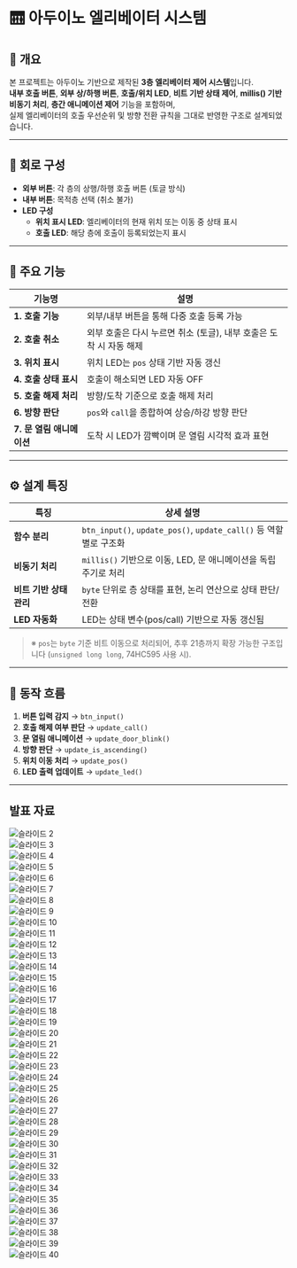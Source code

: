 # 🛗 아두이노 엘리베이터 시스템

## 📌 개요

본 프로젝트는 아두이노 기반으로 제작된 **3층 엘리베이터 제어 시스템**입니다.  
**내부 호출 버튼**, **외부 상/하행 버튼**, **호출/위치 LED**, **비트 기반 상태 제어**, **millis() 기반 비동기 처리**, **층간 애니메이션 제어** 기능을 포함하며,  
실제 엘리베이터의 호출 우선순위 및 방향 전환 규칙을 그대로 반영한 구조로 설계되었습니다.

---

## 🧩 회로 구성

- **외부 버튼**: 각 층의 상행/하행 호출 버튼 (토글 방식)
- **내부 버튼**: 목적층 선택 (취소 불가)
- **LED 구성**  
  - **위치 표시 LED**: 엘리베이터의 현재 위치 또는 이동 중 상태 표시  
  - **호출 LED**: 해당 층에 호출이 등록되었는지 표시

---

## 🚪 주요 기능

| 기능명 | 설명 |
|--------|------|
| **1. 호출 기능** | 외부/내부 버튼을 통해 다중 호출 등록 가능 |
| **2. 호출 취소** | 외부 호출은 다시 누르면 취소 (토글), 내부 호출은 도착 시 자동 해제 |
| **3. 위치 표시** | 위치 LED는 `pos` 상태 기반 자동 갱신 |
| **4. 호출 상태 표시** | 호출이 해소되면 LED 자동 OFF |
| **5. 호출 해제 처리** | 방향/도착 기준으로 호출 해제 처리 |
| **6. 방향 판단** | `pos`와 `call`을 종합하여 상승/하강 방향 판단 |
| **7. 문 열림 애니메이션** | 도착 시 LED가 깜빡이며 문 열림 시각적 효과 표현 |

---

## ⚙️ 설계 특징

| 특징 | 상세 설명 |
|------|-----------|
| **함수 분리** | `btn_input()`, `update_pos()`, `update_call()` 등 역할별로 구조화 |
| **비동기 처리** | `millis()` 기반으로 이동, LED, 문 애니메이션을 독립 주기로 처리 |
| **비트 기반 상태 관리** | `byte` 단위로 층 상태를 표현, 논리 연산으로 상태 판단/전환 |
| **LED 자동화** | LED는 상태 변수(pos/call) 기반으로 자동 갱신됨 |

> ※ `pos`는 `byte` 기준 비트 이동으로 처리되어, 추후 21층까지 확장 가능한 구조입니다 (`unsigned long long`, 74HC595 사용 시).

---

## 🔄 동작 흐름

1. **버튼 입력 감지** → `btn_input()`
2. **호출 해제 여부 판단** → `update_call()`
3. **문 열림 애니메이션** → `update_door_blink()`
4. **방향 판단** → `update_is_ascending()`
5. **위치 이동 처리** → `update_pos()`
6. **LED 출력 업데이트** → `update_led()`

---

## 발표 자료

![슬라이드 2](https://github.com/jinhyuk2me/iot-project-elevator/blob/main/img/엘리베이터%20원데이%20프로젝트_page-0002.jpg?raw=true)  
![슬라이드 3](https://github.com/jinhyuk2me/iot-project-elevator/blob/main/img/엘리베이터%20원데이%20프로젝트_page-0003.jpg?raw=true)  
![슬라이드 4](https://github.com/jinhyuk2me/iot-project-elevator/blob/main/img/엘리베이터%20원데이%20프로젝트_page-0004.jpg?raw=true)  
![슬라이드 5](https://github.com/jinhyuk2me/iot-project-elevator/blob/main/img/엘리베이터%20원데이%20프로젝트_page-0005.jpg?raw=true)  
![슬라이드 6](https://github.com/jinhyuk2me/iot-project-elevator/blob/main/img/엘리베이터%20원데이%20프로젝트_page-0006.jpg?raw=true)  
![슬라이드 7](https://github.com/jinhyuk2me/iot-project-elevator/blob/main/img/엘리베이터%20원데이%20프로젝트_page-0007.jpg?raw=true)  
![슬라이드 8](https://github.com/jinhyuk2me/iot-project-elevator/blob/main/img/엘리베이터%20원데이%20프로젝트_page-0008.jpg?raw=true)  
![슬라이드 9](https://github.com/jinhyuk2me/iot-project-elevator/blob/main/img/엘리베이터%20원데이%20프로젝트_page-0009.jpg?raw=true)  
![슬라이드 10](https://github.com/jinhyuk2me/iot-project-elevator/blob/main/img/엘리베이터%20원데이%20프로젝트_page-0010.jpg?raw=true)  
![슬라이드 11](https://github.com/jinhyuk2me/iot-project-elevator/blob/main/img/엘리베이터%20원데이%20프로젝트_page-0011.jpg?raw=true)  
![슬라이드 12](https://github.com/jinhyuk2me/iot-project-elevator/blob/main/img/엘리베이터%20원데이%20프로젝트_page-0012.jpg?raw=true)  
![슬라이드 13](https://github.com/jinhyuk2me/iot-project-elevator/blob/main/img/엘리베이터%20원데이%20프로젝트_page-0013.jpg?raw=true)  
![슬라이드 14](https://github.com/jinhyuk2me/iot-project-elevator/blob/main/img/엘리베이터%20원데이%20프로젝트_page-0014.jpg?raw=true)  
![슬라이드 15](https://github.com/jinhyuk2me/iot-project-elevator/blob/main/img/엘리베이터%20원데이%20프로젝트_page-0015.jpg?raw=true)  
![슬라이드 16](https://github.com/jinhyuk2me/iot-project-elevator/blob/main/img/엘리베이터%20원데이%20프로젝트_page-0016.jpg?raw=true)  
![슬라이드 17](https://github.com/jinhyuk2me/iot-project-elevator/blob/main/img/엘리베이터%20원데이%20프로젝트_page-0017.jpg?raw=true)  
![슬라이드 18](https://github.com/jinhyuk2me/iot-project-elevator/blob/main/img/엘리베이터%20원데이%20프로젝트_page-0018.jpg?raw=true)  
![슬라이드 19](https://github.com/jinhyuk2me/iot-project-elevator/blob/main/img/엘리베이터%20원데이%20프로젝트_page-0019.jpg?raw=true)  
![슬라이드 20](https://github.com/jinhyuk2me/iot-project-elevator/blob/main/img/엘리베이터%20원데이%20프로젝트_page-0020.jpg?raw=true)  
![슬라이드 21](https://github.com/jinhyuk2me/iot-project-elevator/blob/main/img/엘리베이터%20원데이%20프로젝트_page-0021.jpg?raw=true)  
![슬라이드 22](https://github.com/jinhyuk2me/iot-project-elevator/blob/main/img/엘리베이터%20원데이%20프로젝트_page-0022.jpg?raw=true)  
![슬라이드 23](https://github.com/jinhyuk2me/iot-project-elevator/blob/main/img/엘리베이터%20원데이%20프로젝트_page-0023.jpg?raw=true)  
![슬라이드 24](https://github.com/jinhyuk2me/iot-project-elevator/blob/main/img/엘리베이터%20원데이%20프로젝트_page-0024.jpg?raw=true)  
![슬라이드 25](https://github.com/jinhyuk2me/iot-project-elevator/blob/main/img/엘리베이터%20원데이%20프로젝트_page-0025.jpg?raw=true)  
![슬라이드 26](https://github.com/jinhyuk2me/iot-project-elevator/blob/main/img/엘리베이터%20원데이%20프로젝트_page-0026.jpg?raw=true)  
![슬라이드 27](https://github.com/jinhyuk2me/iot-project-elevator/blob/main/img/엘리베이터%20원데이%20프로젝트_page-0027.jpg?raw=true)  
![슬라이드 28](https://github.com/jinhyuk2me/iot-project-elevator/blob/main/img/엘리베이터%20원데이%20프로젝트_page-0028.jpg?raw=true)  
![슬라이드 29](https://github.com/jinhyuk2me/iot-project-elevator/blob/main/img/엘리베이터%20원데이%20프로젝트_page-0029.jpg?raw=true)  
![슬라이드 30](https://github.com/jinhyuk2me/iot-project-elevator/blob/main/img/엘리베이터%20원데이%20프로젝트_page-0030.jpg?raw=true)  
![슬라이드 31](https://github.com/jinhyuk2me/iot-project-elevator/blob/main/img/엘리베이터%20원데이%20프로젝트_page-0031.jpg?raw=true)  
![슬라이드 32](https://github.com/jinhyuk2me/iot-project-elevator/blob/main/img/엘리베이터%20원데이%20프로젝트_page-0032.jpg?raw=true)  
![슬라이드 33](https://github.com/jinhyuk2me/iot-project-elevator/blob/main/img/엘리베이터%20원데이%20프로젝트_page-0033.jpg?raw=true)  
![슬라이드 34](https://github.com/jinhyuk2me/iot-project-elevator/blob/main/img/엘리베이터%20원데이%20프로젝트_page-0034.jpg?raw=true)  
![슬라이드 35](https://github.com/jinhyuk2me/iot-project-elevator/blob/main/img/엘리베이터%20원데이%20프로젝트_page-0035.jpg?raw=true)  
![슬라이드 36](https://github.com/jinhyuk2me/iot-project-elevator/blob/main/img/엘리베이터%20원데이%20프로젝트_page-0036.jpg?raw=true)  
![슬라이드 37](https://github.com/jinhyuk2me/iot-project-elevator/blob/main/img/엘리베이터%20원데이%20프로젝트_page-0037.jpg?raw=true)  
![슬라이드 38](https://github.com/jinhyuk2me/iot-project-elevator/blob/main/img/엘리베이터%20원데이%20프로젝트_page-0038.jpg?raw=true)  
![슬라이드 39](https://github.com/jinhyuk2me/iot-project-elevator/blob/main/img/엘리베이터%20원데이%20프로젝트_page-0039.jpg?raw=true)  
![슬라이드 40](https://github.com/jinhyuk2me/iot-project-elevator/blob/main/img/엘리베이터%20원데이%20프로젝트_page-0040.jpg?raw=true)  
